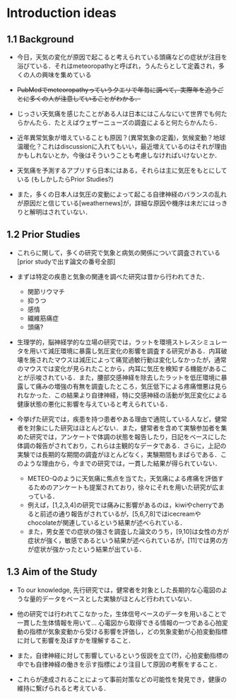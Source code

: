 # Introduction ideas

## 1.1 Background

- 今日，天気の変化が原因で起こると考えられている頭痛などの症状が注目を浴びている．それはmeteoropathyと呼ばれ，うんたらとして定義され，多くの人の興味を集めている

- ~~PubMedでmeteoropathyっていうクエリで年毎に調べて，実際年を追うごとに多くの人が注意していることがわかる．~~

- じっさい天気痛を感じたことがある人は日本にはこんなにいて世界でも何たらかんたら．たとえばウェザーニューズの調査によると何たらかんたら．

- 近年異常気象が増えていることも原因？(異常気象の定義)，気候変動？地球温暖化？これはdiscussionに入れてもいい，最近増えているのはそれが理由かもしれないとか，今後はそういうことも考慮しなければいけないとか．

- 天気痛を予測するアプリすら日本にはある，それらは主に気圧をもとにしている (もしかしたらPrior Studies?)

- また，多くの日本人は気圧の変動によって起こる自律神経のバランスの乱れが原因だと信じている[weathernews]が，詳細な原因や機序は未だにはっきりと解明はされていない．

## 1.2 Prior Studies

- これらに関して，多くの研究で気象と病気の関係について調査されている[prior studyで出す論文の番号全部]

- まずは特定の疾患と気象の関連を調べた研究は昔から行われてきた．
    - 関節リウマチ
    - 抑うつ
    - 感情
    - 繊維筋痛症
    - 頭痛?

- 生理学的，脳神経学的な立場の研究では，ラットを環境ストレスシミュレータを用いて減圧環境に暴露し気圧変化の影響を調査する研究がある．内耳破壊を施されたマウスは減圧によって痛覚過敏行動は変化しなかったが，通常のマウスでは変化が見られたことから，内耳に気圧を検知する機能があることが示唆されている．また，腰部交感神経を除去したラットを低圧環境に暴露して痛みの増強の有無を調査したところ，気圧低下による疼痛憎悪は見られなかった．この結果より自律神経，特に交感神経の活動が気圧変化による健康状態の悪化に影響を与えていると考えられている．

- 今挙げた研究では，疾患を持つ患者やある理由で通院している人など，健常者を対象にした研究はほとんどない．また，健常者を含めて実験参加者を集めた研究では，アンケートで体調の状態を報告したり，日記をベースにした体調の報告がされており，これらは主観的なデータである．さらに，上記の実験では長期的な期間の調査がほとんどなく，実験期間もまばらである．このような理由から，今までの研究では，一貫した結果が得られていない．
    - METEO-Qのように天気痛に焦点を当てた，天気痛による疼痛を評価するためのアンケートも提案されており，徐々にそれを用いた研究が広まっている．
    - 例えば，[1,2,3,4]の研究では痛みに影響があるのは，kiwiやcherryであると前述の通り報告がされているが，[5,6,7,8]ではicecreamやchocolateが関連しているという結果が述べられている．
    - また，男女差での症状の強さを調査した論文のうち，[9,10]は女性の方が症状が強く，敏感であるという結果が述べられているが，[11]では男の方が症状が強かったという結果が出ている．


## 1.3 Aim of the Study

- To our knowledge, 先行研究では，健常者を対象とした長期的な心電図のような量的データをベースとした実験がほとんど行われていない．
- 他の研究では行われてこなかった，生体信号ベースのデータを用いることで一貫した生体情報を用いて... 心電図から取得できる情報の一つである心拍変動の指標が気象変動から受ける影響を評価し，どの気象変動が心拍変動指標に対して影響を及ぼすかを理解すること．

- また，自律神経に対して影響しているという仮説を立て(?)，心拍変動指標の中でも自律神経の働きを示す指標により注目して原因の考察をすること．

- これらが達成されることによって事前対策などの可能性を発見でき，健康の維持に繋げられると考えている．
